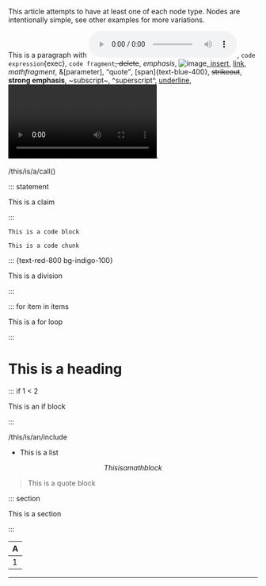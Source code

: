 This article attempts to have at least one of each node type. Nodes are intentionally simple, see other examples for more variations.

This is a paragraph with ![audio](https://example.org/cat.mp3), `code expression`{exec}, `code fragment`<del>, delete</del>, _emphasis_, ![image](https://example.org/cat.jpg)<ins>, insert</ins>, [link](https://example.org), $math fragment$, &[parameter], <q>quote</q>, [span]{text-blue-400}, ~~strikeout~~, **strong emphasis**, ~subscript~, ^superscript^, <u>underline</u>, ![video](https://example.org/cat.mp4).

/this/is/a/call()

::: statement

This is a claim

:::

```
This is a code block
```

```exec
This is a code chunk
```

::: {text-red-800 bg-indigo-100}

This is a division

:::

::: for item in items

This is a for loop

:::

# This is a heading

::: if 1 < 2

This is an if block

:::

/this/is/an/include

- This is a list

$$
This is a math block
$$

> This is a quote block

::: section

This is a section

:::

| A   |
| --- |
| 1   |

***